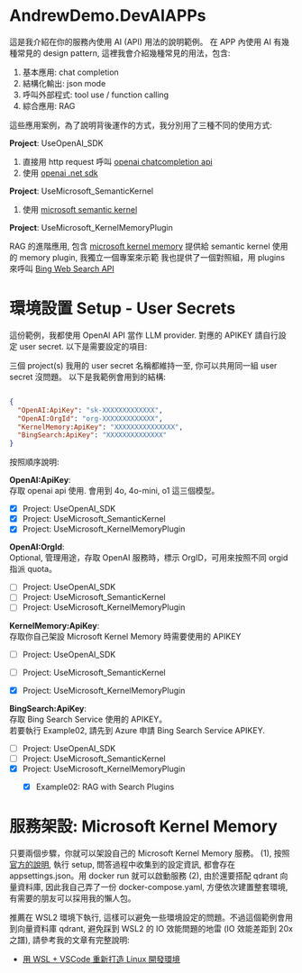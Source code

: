 # AndrewDemo.DevAIAPPs

這是我介紹在你的服務內使用 AI (API) 用法的說明範例。
在 APP 內使用 AI 有幾種常見的 design pattern, 這裡我會介紹幾種常見的用法，包含:

1. 基本應用: chat completion
1. 結構化輸出: json mode
1. 呼叫外部程式: tool use / function calling
1. 綜合應用: RAG

這些應用案例，為了說明背後運作的方式，我分別用了三種不同的使用方式:


**Project**: UseOpenAI_SDK  

1. 直接用 http request 呼叫 [openai chatcompletion api](https://platform.openai.com/docs/api-reference/chat)
1. 使用 [openai .net sdk](https://github.com/openai/openai-dotnet)

**Project**: UseMicrosoft_SemanticKernel  

1. 使用 [microsoft semantic kernel](https://github.com/microsoft/semantic-kernel/)

**Project**: UseMicrosoft_KernelMemoryPlugin  

RAG 的進階應用, 包含 [microsoft kernel memory](https://github.com/microsoft/kernel-memory) 提供給 semantic kernel 使用的 memory plugin, 我獨立一個專案來示範
我也提供了一個對照組，用 plugins 來呼叫 [Bing Web Search API](https://learn.microsoft.com/en-us/bing/search-apis/bing-web-search/overview)







# 環境設置 Setup - User Secrets

這份範例，我都使用 OpenAI API 當作 LLM provider. 對應的 APIKEY 請自行設定 user secret.
以下是需要設定的項目:

三個 project(s) 我用的 user secret 名稱都維持一至, 你可以共用同一組 user secret 沒問題。
以下是我範例會用到的結構:

```json

{
  "OpenAI:ApiKey": "sk-XXXXXXXXXXXXX",
  "OpenAI:OrgId": "org-XXXXXXXXXXXXX",
  "KernelMemory:ApiKey": "XXXXXXXXXXXXXXX",
  "BingSearch:ApiKey": "XXXXXXXXXXXXXX"
}

```

按照順序說明:

**OpenAI:ApiKey**:  
存取 openai api 使用. 會用到 4o, 4o-mini, o1 這三個模型。  

- [X] Project: UseOpenAI_SDK
- [X] Project: UseMicrosoft_SemanticKernel
- [X] Project: UseMicrosoft_KernelMemoryPlugin

**OpenAI:OrgId**:  
Optional, 管理用途，存取 OpenAI 服務時，標示 OrgID，可用來按照不同 orgid 指派 quota。  

- [ ] Project: UseOpenAI_SDK
- [ ] Project: UseMicrosoft_SemanticKernel
- [ ] Project: UseMicrosoft_KernelMemoryPlugin

**KernelMemory:ApiKey**:  
存取你自己架設 Microsoft Kernel Memory 時需要使用的 APIKEY  
- [ ] Project: UseOpenAI_SDK
- [ ] Project: UseMicrosoft_SemanticKernel
- [X] Project: UseMicrosoft_KernelMemoryPlugin


**BingSearch:ApiKey**:  
存取 Bing Search Service 使用的 APIKEY。  
若要執行 Example02, 請先到 Azure 申請 Bing Search Service APIKEY.  

- [ ] Project: UseOpenAI_SDK
- [ ] Project: UseMicrosoft_SemanticKernel
- [X] Project: UseMicrosoft_KernelMemoryPlugin
	- [X] Example02: RAG with Search Plugins


# 服務架設: Microsoft Kernel Memory

只要兩個步驟，你就可以架設自己的 Microsoft Kernel Memory 服務。
(1), 按照 [官方的說明](https://github.com/microsoft/kernel-memory/tree/main?tab=readme-ov-file#kernel-memory-docker-image), 執行 setup, 問答過程中收集到的設定資訊, 都會存在 appsettings.json。用 docker run 就可以啟動服務
(2), 由於還要搭配 qdrant 向量資料庫, 因此我自己弄了一份 docker-compose.yaml, 方便依次建置整套環境, 有需要的朋友可以採用我的懶人包。

推薦在 WSL2 環境下執行, 這樣可以避免一些環境設定的問題。不過這個範例會用到向量資料庫 qdrant, 避免踩到 WSL2 的 IO 效能問題的地雷 (IO 效能差距到 20x 之譜), 請參考我的文章有完整說明:

* [用 WSL + VSCode 重新打造 Linux 開發環境](https://columns.chicken-house.net/2024/11/11/working-with-wsl/)